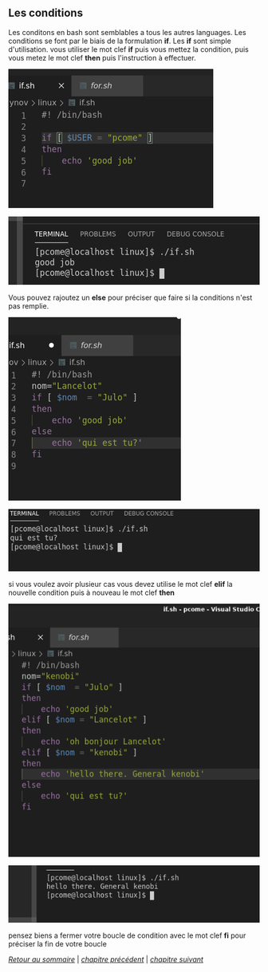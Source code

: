 ## Les conditions

Les conditons en bash sont semblables a tous les autres languages. Les conditions se font par le biais de la formulation **if**.
Les **if** sont simple d'utilisation. vous utiliser le mot clef **if** puis vous mettez la condition, puis vous metez le mot clef **then** puis l'instruction à effectuer.

![exemple_if](./picture/if_simple.png)

![res_if](./picture/if_result.png)

Vous pouvez rajoutez un **else** pour préciser que faire si la conditions n'est pas remplie.

![exmeple_else](./picture/else.png)

![res_else](./picture/else_res.png)

si vous voulez avoir plusieur cas  vous devez utilise le mot clef **elif** la nouvelle condition puis à nouveau le mot clef **then**

![exemple_elif](./picture/elif.png)

![res_elif](./picture/elif_res.png)

pensez biens a fermer votre boucle de condition avec le mot clef **fi** pour préciser la fin de votre boucle

*[Retour au sommaire](./README.md)* | *[chapitre précédent](https://github.com/lancelot260/linux/blob/main/boucles.md)* | *[chapitre suivant](hhttps://github.com/lancelot260/linux/blob/main/script%3F.md)*

